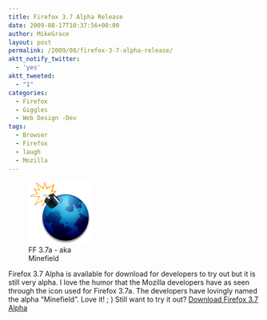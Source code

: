 ```yaml
---
title: Firefox 3.7 Alpha Release
date: 2009-08-17T10:37:56+00:00
author: MikeGrace
layout: post
permalink: /2009/08/firefox-3-7-alpha-release/
aktt_notify_twitter:
  - 'yes'
aktt_tweeted:
  - "1"
categories:
  - Firefox
  - Giggles
  - Web Design -Dev
tags:
  - Browser
  - Firefox
  - laugh
  - Mozilla
---
```

<figure id="attachment_773" style="width: 128px" class="wp-caption alignleft"><img class="size-full wp-image-773 " title="minefield" src="/assets/2009/08/minefield.png" alt="FF 3.7a - aka Minefield" width="128" height="128" /><figcaption class="wp-caption-text">FF 3.7a - aka Minefield</figcaption></figure> 

Firefox 3.7 Alpha is available for download for developers to try out but it is still very alpha. I love the humor that the Mozilla developers have as seen through the icon used for Firefox 3.7a. The developers have lovingly named the alpha &#8220;Minefield&#8221;. Love it! ; ) Still want to try it out? [Download Firefox 3.7 Alpha](http://ftp.mozilla.org/pub/mozilla.org/firefox/nightly/latest-trunk/)